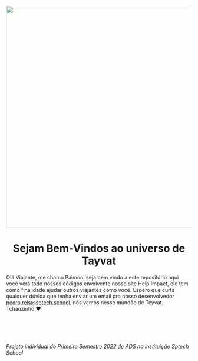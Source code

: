 <img src="https://images.crazygames.com/games/genshin-impact/cover-1602669395924.png?auto=format,compress&q=45&cs=strip&ch=DPR&w=1200&h=630&fit=crop" width="600px">

<h1 align="center"> Sejam Bem-Vindos ao universo de Tayvat </h1>

Olá Viajante, me chamo Paimon, seja bem vindo a este repositório aqui você verá todo nossos códigos envolvento nosso site Help Impact, ele tem como finalidade ajudar outros viajantes como você. Espero que curta qualquer dúvida que tenha enviar um email pro nosso desenvolvedor pedro.reis@sptech.school,
nós vemos nesse mundão de Teyvat. Tchauzinho ♥
<br>
<br>
<br>
<br>
<br>
<br>
_Projeto individual do Primeiro Semestre 2022 de ADS na instituição Sptech School_
